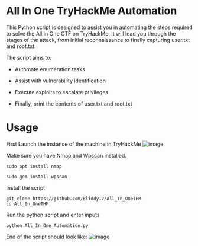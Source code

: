 # All In One TryHackMe Automation
This Python script is designed to assist you in automating the steps required to solve the All In One CTF on TryHackMe. It will lead you through the stages of the attack, from initial reconnaissance to finally capturing user.txt and root.txt.

The script aims to:

- Automate enumeration tasks

- Assist with vulnerability identification

- Execute exploits to escalate privileges

- Finally, print the contents of user.txt and root.txt


# Usage

First Launch the instance of the machine in TryHackMe
![image](https://github.com/user-attachments/assets/72af56f9-776f-4dfc-9ba6-0638e8ee2a77)

Make sure you have Nmap and Wpscan installed.
```
sudo apt install nmap
```
```
sudo gem install wpscan
```

Install the script
```
git clone https://github.com/Bliddy12/All_In_OneTHM
cd All_In_OneTHM
```
Run the python script and enter inputs
```
python All_In_One_Automation.py
```

End of the script should look like:
![image](https://github.com/user-attachments/assets/45414aa2-c29b-4a40-b2eb-6d78329d0e76)

